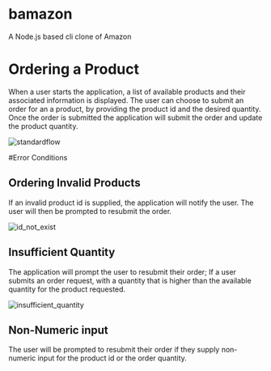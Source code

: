 # bamazon
A Node.js based cli clone of Amazon

# Ordering a Product

When a user starts the application, a list of available products and their associated information is displayed. The user can choose to submit an order for an a product, by providing the product id and the desired quantity. Once the order is submitted the application will submit the order and update the product quantity. 

![standardflow](https://user-images.githubusercontent.com/2763308/37527368-445ccc90-2908-11e8-8c41-11c47ab5dd40.gif)

#Error Conditions

## Ordering Invalid Products

If an invalid product id is supplied, the application will notify the user. The user will then be prompted to resubmit the order.

![id_not_exist](https://user-images.githubusercontent.com/2763308/37527371-472122aa-2908-11e8-8ba4-a3241a8cdd94.gif)

## Insufficient Quantity

The application will prompt the user to resubmit their order; If a user submits an order request, with a quantity that is higher than the available quantity for the product requested.

![insufficient_quantity](https://user-images.githubusercontent.com/2763308/37527377-4a76692e-2908-11e8-8628-10aaf2275aad.gif)

## Non-Numeric input

The user will be prompted to resubmit their order if they supply non-numeric input for the product id or the order quantity.